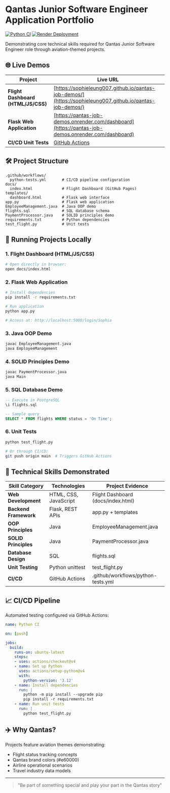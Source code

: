 # Qantas Junior Software Engineer Application Portfolio
[![Python CI](https://github.com/sophieleung007/qantas-job-demos/actions/workflows/python-tests.yml/badge.svg)](https://github.com/sophieleung007/qantas-job-demos/actions/workflows/python-tests.yml)
[![Render Deployment](https://img.shields.io/badge/Render-Deployed-success)](https://qantas-job-demos.onrender.com)

Demonstrating core technical skills required for Qantas Junior Software Engineer role through aviation-themed projects.

## 🌐 Live Demos
| Project | Live URL |
|---------|----------|
| **Flight Dashboard (HTML/JS/CSS)** | [https://sophieleung007.github.io/qantas-job-demos/](https://sophieleung007.github.io/qantas-job-demos/) |
| **Flask Web Application** | [https://qantas-job-demos.onrender.com/dashboard](https://qantas-job-demos.onrender.com/dashboard) |
| **CI/CD Unit Tests** | [GitHub Actions](https://github.com/sophieleung007/qantas-job-demos/actions/workflows/python-tests.yml) |

## 🛠️ Project Structure
```
.github/workflows/
  python-tests.yml       # CI/CD pipeline configuration
docs/
  index.html             # Flight Dashboard (GitHub Pages)
templates/
  dashboard.html         # Flask web interface
app.py                   # Flask web application
EmployeeManagement.java  # Java OOP demo
flights.sql              # SQL database schema
PaymentProcessor.java    # SOLID principles demo
requirements.txt         # Python dependencies
test_flight.py           # Unit tests
```

## 🚀 Running Projects Locally

### 1. Flight Dashboard (HTML/JS/CSS)
```bash
# Open directly in browser:
open docs/index.html
```

### 2. Flask Web Application
```bash
# Install dependencies
pip install -r requirements.txt

# Run application
python app.py

# Access at: http://localhost:5000/login/Sophia
```

### 3. Java OOP Demo
```bash
javac EmployeeManagement.java
java EmployeeManagement
```

### 4. SOLID Principles Demo
```bash
javac PaymentProcessor.java
java Main
```

### 5. SQL Database Demo
```sql
-- Execute in PostgreSQL
\i flights.sql

-- Sample query
SELECT * FROM flights WHERE status = 'On Time';
```

### 6. Unit Tests
```bash
python test_flight.py

# Or through CI/CD:
git push origin main  # Triggers GitHub Actions
```

## 🔧 Technical Skills Demonstrated
| Skill Category | Technologies | Project Evidence |
|----------------|--------------|------------------|
| **Web Development** | HTML, CSS, JavaScript | Flight Dashboard (docs/index.html) |
| **Backend Framework** | Flask, REST APIs | app.py + templates |
| **OOP Principles** | Java | EmployeeManagement.java |
| **SOLID Principles** | Java | PaymentProcessor.java |
| **Database Design** | SQL | flights.sql |
| **Unit Testing** | Python unittest | test_flight.py |
| **CI/CD** | GitHub Actions | .github/workflows/python-tests.yml |

## 📈 CI/CD Pipeline
Automated testing configured via GitHub Actions:
```yml
name: Python CI

on: [push]

jobs:
  build:
    runs-on: ubuntu-latest
    steps:
    - uses: actions/checkout@v4
    - name: Set up Python
      uses: actions/setup-python@v4
      with:
        python-version: '3.12'
    - name: Install dependencies
      run: |
        python -m pip install --upgrade pip
        pip install -r requirements.txt
    - name: Run unit tests
      run: |
        python test_flight.py
```

## ✈️ Why Qantas?
Projects feature aviation themes demonstrating:
- Flight status tracking concepts
- Qantas brand colors (#e60000)
- Airline operational scenarios
- Travel industry data models

---

> "Be part of something special and play your part in the Qantas story"

